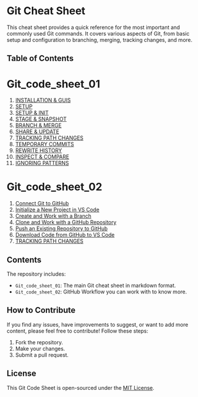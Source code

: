 # Git Cheat Sheet

This cheat sheet provides a quick reference for the most important and commonly used Git commands. It covers various aspects of Git, from basic setup and configuration to branching, merging, tracking changes, and more.

## Table of Contents

# Git_code_sheet_01

1. [INSTALLATION & GUIS](Git_code_sheet_01/01-INSTALLATION-GUIS.md)
2. [SETUP](Git_code_sheet_01/02-SETUP.md)
3. [SETUP & INIT](Git_code_sheet_01/03-SETUP-INIT.md)
4. [STAGE & SNAPSHOT](Git_code_sheet_01/04-STAGE-SNAPSHOT.md)
5. [BRANCH & MERGE](Git_code_sheet_01/05-BRANCH-MERGE.md)
6. [SHARE & UPDATE](Git_code_sheet_01/06-SHARE-UPDATE.md)
7. [TRACKING PATH CHANGES](Git_code_sheet_01/07-TRACKING-PATH-CHANGES.md)
8. [TEMPORARY COMMITS](Git_code_sheet_01/08-TEMPORARY-COMMITS.md)
9. [REWRITE HISTORY](Git_code_sheet_01/09-REWRITE-HISTORY.md)
10. [INSPECT & COMPARE](Git_code_sheet_01/10-INSPECT-COMPARE.md)
11. [IGNORING PATTERNS](Git_code_sheet_01/11-IGNORING-PATTERNS.md)

# Git_code_sheet_02

1. [Connect Git to GitHub](Git_code_sheet_02/01-Connect-Git-to-GitHub.md)
2. [Initialize a New Project in VS Code](Git_code_sheet_02/02-Initialize-a-New-Project-in-VS-Code.md)
3. [Create and Work with a Branch](Git_code_sheet_02/03-Create-and-Work-with-a-Branch.md)
4. [Clone and Work with a GitHub Repository](Git_code_sheet_02/04-Clone-and-Work-with-a-GitHub-Repository.md)
5. [Push an Existing Repository to GitHub](Git_code_sheet_02/05-Push-an-Existing-Repository-to-GitHub.md)
6. [Download Code from GitHub to VS Code](Git_code_sheet_02/06-Download-Code-from-GitHub-to-VS-Code.md)
7. [TRACKING PATH CHANGES](Git_code_sheet_02/07-TRACKING-PATH-CHANGES.md)

## Contents

The repository includes:

- `Git_code_sheet_01`: The main Git cheat sheet in markdown format.
- `Git_code_sheet_02`: GitHub Workflow you can work with to know more.

## How to Contribute

If you find any issues, have improvements to suggest, or want to add more content, please feel free to contribute! Follow these steps:

1. Fork the repository.
2. Make your changes.
3. Submit a pull request.

## License

This Git Code Sheet is open-sourced under the [MIT License](LICENSE).
